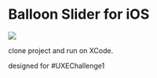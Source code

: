 # Balloon Slider for iOS

![](shot-gif.gif)

clone project and run on XCode.

designed for #UXEChallenge1
